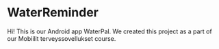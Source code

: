 # WaterReminder
Hi!
This is our Android app WaterPal. We created this project as a part of our Mobiilit terveyssovellukset course.
